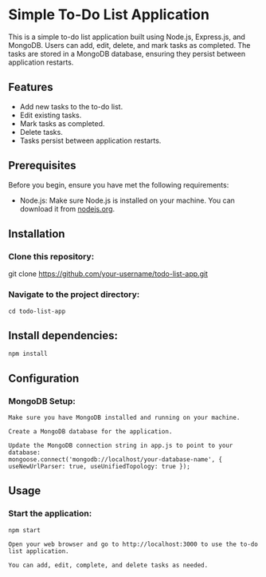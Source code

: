 # Simple To-Do List Application

This is a simple to-do list application built using Node.js, Express.js, and MongoDB. Users can add, edit, delete, and mark tasks as completed. The tasks are stored in a MongoDB database, ensuring they persist between application restarts.

## Features

- Add new tasks to the to-do list.
- Edit existing tasks.
- Mark tasks as completed.
- Delete tasks.
- Tasks persist between application restarts.

## Prerequisites

Before you begin, ensure you have met the following requirements:

- Node.js: Make sure Node.js is installed on your machine. You can download it from [nodejs.org](https://nodejs.org/).

## Installation

### Clone this repository:

   git clone https://github.com/your-username/todo-list-app.git

### Navigate to the project directory:
    cd todo-list-app

## Install dependencies:
    npm install

## Configuration
### MongoDB Setup:

    Make sure you have MongoDB installed and running on your machine.

    Create a MongoDB database for the application.

    Update the MongoDB connection string in app.js to point to your database:
    mongoose.connect('mongodb://localhost/your-database-name', { useNewUrlParser: true, useUnifiedTopology: true });

## Usage
### Start the application:
    npm start

    Open your web browser and go to http://localhost:3000 to use the to-do list application.

    You can add, edit, complete, and delete tasks as needed.